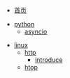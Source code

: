 * [首页](/)

<!-- Python部分 -->

* [python](python/)
	* [asyncio](python/asyncio)

<!-- Linux部分 -->

* [linux](linux/)
	* [http](linux/http/)
		* [introduce](linux/http/introduce)
	* [htop](linux/htop)
